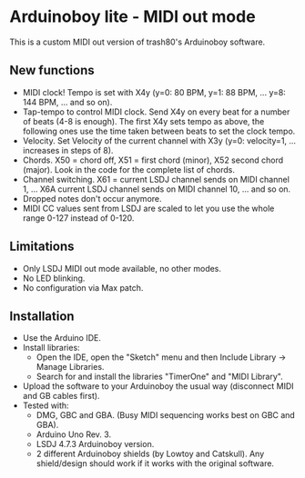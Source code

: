 # Arduinoboy lite - MIDI out mode
This is a custom MIDI out version of trash80's Arduinoboy software.

## New functions
* MIDI clock! Tempo is set with X4y (y=0: 80 BPM, y=1: 88 BPM, ... y=8: 144 BPM, ... and so on).
* Tap-tempo to control MIDI clock. Send X4y on every beat for a number of beats (4-8 is enough). The first X4y sets tempo as above, the following ones use the time taken between beats to set the clock tempo.
* Velocity. Set Velocity of the current channel with X3y (y=0: velocity=1, ... increases in steps of 8).
* Chords. X50 = chord off, X51 = first chord (minor), X52 second chord (major). Look in the code for the complete list of chords.
* Channel switching. X61 = current LSDJ channel sends on MIDI channel 1, ... X6A current LSDJ channel sends on MIDI channel 10, ... and so on.
* Dropped notes don't occur anymore.
* MIDI CC values sent from LSDJ are scaled to let you use the whole range 0-127 instead of 0-120.

## Limitations
* Only LSDJ MIDI out mode available, no other modes.
* No LED blinking.
* No configuration via Max patch.

## Installation
* Use the Arduino IDE.
* Install libraries:
  * Open the IDE, open the "Sketch" menu and then Include Library -> Manage Libraries.
  * Search for and install the libraries "TimerOne" and "MIDI Library".
* Upload the software to your Arduinoboy the usual way (disconnect MIDI and GB cables first).
* Tested with:
  * DMG, GBC and GBA. (Busy MIDI sequencing works best on GBC and GBA).
  * Arduino Uno Rev. 3.
  * LSDJ 4.7.3 Arduinoboy version.
  * 2 different Arduinoboy shields (by Lowtoy and Catskull). Any shield/design should work if it works with the original software.
